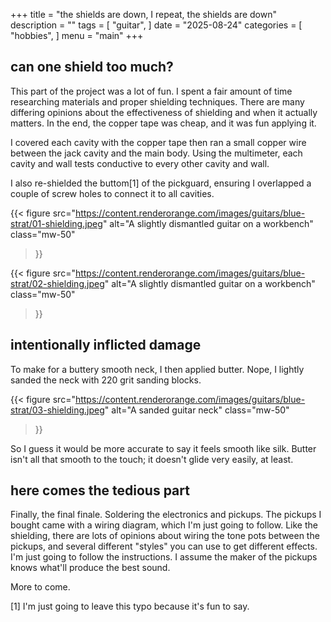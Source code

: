 +++
title = "the shields are down, I repeat, the shields are down"
description = ""
tags = [
    "guitar",
]
date = "2025-08-24"
categories = [
    "hobbies",
]
menu = "main"
+++

## can one shield too much?

This part of the project was a lot of fun.  I spent a fair amount of time researching materials and proper shielding techniques.  There are many differing opinions about the effectiveness of shielding and when it actually matters.  In the end, the copper tape was cheap, and it was fun applying it.

I covered each cavity with the copper tape then ran a small copper wire between the jack cavity and the main body.  Using the multimeter, each cavity and wall tests conductive to every other cavity and wall.

I also re-shielded the buttom[1] of the pickguard, ensuring I overlapped a couple of screw holes to connect it to all cavities.

{{< figure
    src="https://content.renderorange.com/images/guitars/blue-strat/01-shielding.jpeg"
    alt="A slightly dismantled guitar on a workbench"
    class="mw-50"
>}}

{{< figure
    src="https://content.renderorange.com/images/guitars/blue-strat/02-shielding.jpeg"
    alt="A slightly dismantled guitar on a workbench"
    class="mw-50"
>}}

## intentionally inflicted damage

To make for a buttery smooth neck, I then applied butter.  Nope, I lightly sanded the neck with 220 grit sanding blocks.

{{< figure
    src="https://content.renderorange.com/images/guitars/blue-strat/03-shielding.jpeg"
    alt="A sanded guitar neck"
    class="mw-50"
>}}

So I guess it would be more accurate to say it feels smooth like silk.  Butter isn't all that smooth to the touch; it doesn't glide very easily, at least.

## here comes the tedious part

Finally, the final finale.  Soldering the electronics and pickups.  The pickups I bought came with a wiring diagram, which I'm just going to follow.  Like the shielding, there are lots of opinions about wiring the tone pots between the pickups, and several different "styles" you can use to get different effects.  I'm just going to follow the instructions.  I assume the maker of the pickups knows what'll produce the best sound.

More to come.

[1] I'm just going to leave this typo because it's fun to say.
